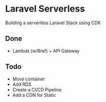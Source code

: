 # Laravel Serverless

Building a serverless Laravel Stack using CDK

## Done

* Lambda (w/Bref) + API Gateway

## Todo

* Move container
* Add RDS
* Create a CI/CD Pipeline
* Add a CDN for Static
